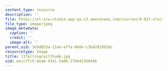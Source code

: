 ```yaml
---
content_type: resource
description: ''
file: https://ol-ocw-studio-app-qa.s3.amazonaws.com/courses/8-02t-electricity-and-magnetism-spring-2005/eecc7fc5dea043415a06276442368466_11fallingcoilthumb.jpg
file_type: image/jpeg
image_metadata:
  caption: ''
  credit: ''
  image-alt: ''
parent_uid: 3e9d053a-11ee-effa-00de-c3b42819928c
resourcetype: Image
title: 11fallingcoilthumb.jpg
uid: eecc7fc5-dea0-4341-5a06-276442368466
---
```

